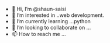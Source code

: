 - 👋 Hi, I’m @shaun-saisi
- 👀 I’m interested in ..web development.
- 🌱 I’m currently learning ...python
- 💞️ I’m looking to collaborate on ...
- 📫 How to reach me ...

<!---
shaun-saisi/shaun-saisi is a ✨ special ✨ repository because its `README.md` (this file) appears on your GitHub profile.
You can click the Preview link to take a look at your changes.
--->

